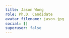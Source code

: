 ```yaml
---
title: Jason Wong
role: Ph.D. Candidate
avatar_filename: jason.jpg
social: []
superuser: false
---
```

